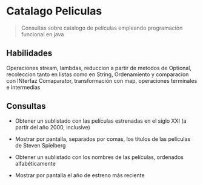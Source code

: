 # Catalago Peliculas
> Consultas sobre catalogo de películas empleando programación funcional en java

## Habilidades

Operaciones stream, lambdas, reduccion a partir de metodos de Optional, recoleccion tanto en listas como en String, Ordenamiento y comparacion con INterfaz Comaparator, transformación con map, operaciones terminales e intermedias

## Consultas

+ Obtener un sublistado con las películas estrenadas en el siglo XXI (a partir del año 2000, inclusive)

+ Mostrar por pantalla, separados por comas, los títulos de las películas de Steven Spielberg

+ Obtener un sublistado con los nombres de las películas, ordenados alfabéticamente

+ Mostrar por pantalla el año de estreno más reciente


